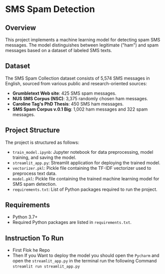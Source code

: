 # SMS Spam Detection

## Overview

This project implements a machine learning model for detecting spam SMS messages. The model distinguishes between legitimate ("ham") and spam messages based on a dataset of labeled SMS texts.

## Dataset

The SMS Spam Collection dataset consists of 5,574 SMS messages in English, sourced from various public and research-oriented sources:

- **Grumbletext Web site**: 425 SMS spam messages.
- **NUS SMS Corpus (NSC)**: 3,375 randomly chosen ham messages.
- **Caroline Tag's PhD Thesis**: 450 SMS ham messages.
- **SMS Spam Corpus v.0.1 Big**: 1,002 ham messages and 322 spam messages.

## Project Structure

The project is structured as follows:

- `train_model.ipynb`: Jupyter notebook for data preprocessing, model training, and saving the model.
- `streamlit_app.py`: Streamlit application for deploying the trained model.
- `vectorizer.pkl`: Pickle file containing the TF-IDF vectorizer used to preprocess text data.
- `model.pkl`: Pickle file containing the trained machine learning model for SMS spam detection.
- `requirements.txt`: List of Python packages required to run the project.

## Requirements

- Python 3.7+
- Required Python packages are listed in `requirements.txt`.

## Instruction To Run
- First Flok he Repo
- Then If you Want to deploy the model you should open the `Pycharm` and open the `streamlit_app.py` in the terminal run the following Command `streamlit run streamlit_app.py`
